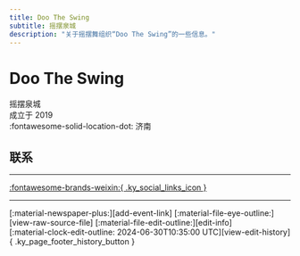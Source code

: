 ```yaml
---
title: Doo The Swing
subtitle: 摇摆泉城
description: "关于摇摆舞组织“Doo The Swing”的一些信息。"
---
```


# Doo The Swing

摇摆泉城  
成立于 2019  
:fontawesome-solid-location-dot: 济南  


## 联系


---

 [:fontawesome-brands-weixin:{ .ky_social_links_icon }](# "DooTheSwing摇摆泉城")

---

<div class="ky_page_footer" markdown>
<div class="ky_page_footer_trailing" markdown="span">
[:material-newspaper-plus:][add-event-link]
[:material-file-eye-outline:][view-raw-source-file]
[:material-file-edit-outline:][edit-info]
</div>
<div class="ky_page_footer_leading" markdown="span">
[:material-clock-edit-outline: 2024-06-30T10:35:00 UTC][view-edit-history]{ .ky_page_footer_history_button }
</div>
</div>

[add-event-link]: https://github.com/swingdance/events/issues/new?assignees=&labels=add+event&projects=&template=02-add_entity.yml&title=Add%20Event%3A%20zh_CN%20%E2%80%A2%20%3CName%3E&region=zh_CN&province=Shandong&city=Jinan&org_id=doo-the-swing "添加活动"
[view-raw-source-file]: https://github.com/swingdance/orgs/blob/main/zh_CN/doo-the-swing.json "查看原始源文件"
[edit-info]: https://github.com/swingdance/orgs/issues/new?assignees=&labels=update+org&projects=&template=03-update_entity.yml&title=Update%20Org%3A%20zh_CN%20%E2%80%A2%20Doo%20The%20Swing&region=zh_CN&id=doo-the-swing&name=Doo%20The%20Swing "编辑信息"

[view-edit-history]: https://github.com/swingdance/orgs/commits/main/zh_CN/doo-the-swing.json "查看编辑历史"
